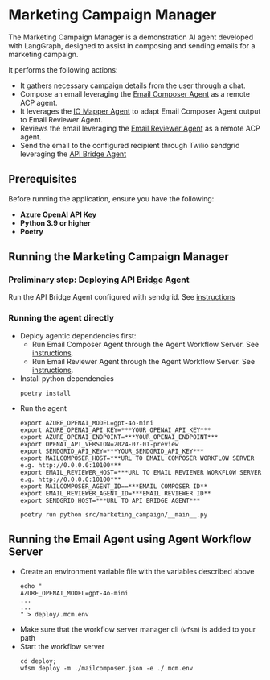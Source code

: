 # Marketing Campaign Manager

The Marketing Campaign Manager is a demonstration AI agent developed with LangGraph, designed to assist in composing and sending emails for a marketing campaign.

It performs the following actions:
* It gathers necessary campaign details from the user through a chat.
* Compose an email leveraging the [Email Composer Agent](../mailcomposer/) as a remote ACP agent.
* It leverages the [IO Mapper Agent](https://github.com/agntcy/iomapper-agnt) to adapt Email Composer Agent output to Email Reviewer Agent.
* Reviews the email leveraging the [Email Reviewer Agent](../email_reviewer/) as a remote ACP agent.
* Send the email to the configured recipient through Twilio sendgrid leveraging the [API Bridge Agent](https://github.com/agntcy/api-bridge-agnt)

## Prerequisites

Before running the application, ensure you have the following:

- **Azure OpenAI API Key**
- **Python 3.9 or higher**
- **Poetry**

## Running the Marketing Campaign Manager

### Preliminary step: Deploying API Bridge Agent

Run the API Bridge Agent configured with sendgrid. See [instructions](https://docs.agntcy.org/pages/syntactic_sdk/api_bridge_agent.html#an-example-with-sendgrid-api)


### Running the agent directly
* Deploy agentic dependencies first:
    * Run Email Composer Agent through the Agent Workflow Server. See [instructions](../mailcomposer/README.md#running-the-email-agent-using-agent-workflow-server).
    * Run Email Reviewer Agent through the Agent Workflow Server. See [instructions](../email_reviewer/README.md#running-the-email-agent-using-agent-workflow-server).
* Install python dependencies  
    ```
    poetry install
    ```
* Run the agent
    ```
    export AZURE_OPENAI_MODEL=gpt-4o-mini
    export AZURE_OPENAI_API_KEY=***YOUR_OPENAI_API_KEY***
    export AZURE_OPENAI_ENDPOINT=***YOUR_OPENAI_ENDPOINT***
    export OPENAI_API_VERSION=2024-07-01-preview 
    export SENDGRID_API_KEY=***YOUR_SENDGRID_API_KEY***
    export MAILCOMPOSER_HOST=***URL TO EMAIL COMPOSER WORKFLOW SERVER e.g. http://0.0.0.0:10100***
    export EMAIL_REVIEWER_HOST=***URL TO EMAIL REVIEWER WORKFLOW SERVER e.g. http://0.0.0.0:10100***
    export MAILCOMPOSER_AGENT_ID==***EMAIL COMPOSER ID**
    export EMAIL_REVIEWER_AGENT_ID=***EMAIL REVIEWER ID**
    export SENDGRID_HOST=***URL TO API BRIDGE AGENT*** 
    
    poetry run python src/marketing_campaign/__main__.py
    ```

## Running the Email Agent using Agent Workflow Server

* Create an environment variable file with the variables described above
    ```commandline
    echo "
    AZURE_OPENAI_MODEL=gpt-4o-mini
    ...
    ...
    " > deploy/.mcm.env
    ```
* Make sure that the workflow server manager cli (`wfsm`) is added to your path
* Start the workflow server
    ```
    cd deploy;
    wfsm deploy -m ./mailcomposer.json -e ./.mcm.env
    ```


